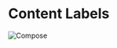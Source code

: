 Content Labels
==============

![Compose](wiki/design/publishing/compose/content-labels/content-labels-01.png "Compose")